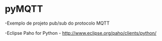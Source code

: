 # pyMQTT

 -Exemplo de projeto pub/sub do protocolo MQTT
 
 -Eclipse Paho for Python - http://www.eclipse.org/paho/clients/python/
